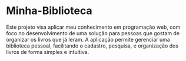 # Minha-Biblioteca
Este projeto visa aplicar meu conhecimento em programação web, com foco no desenvolvimento de uma solução para pessoas que gostam de organizar os livros que já leram. A aplicação permite gerenciar uma biblioteca pessoal, facilitando o cadastro, pesquisa, e organização dos livros de forma simples e intuitiva.
